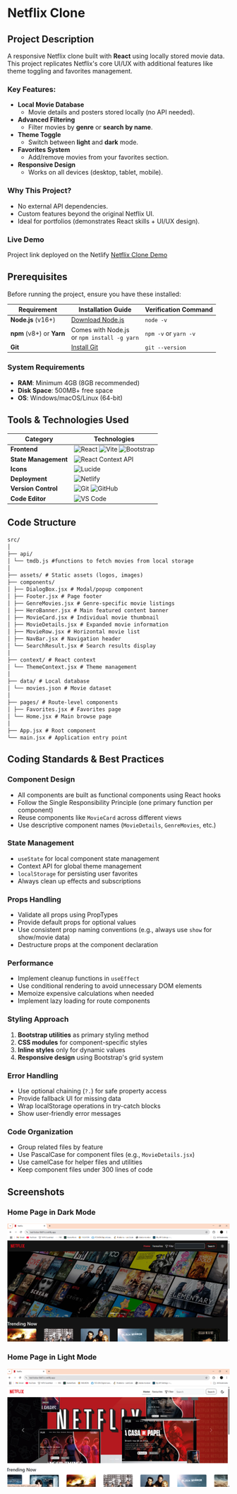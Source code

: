 # Netflix Clone 

## Project Description
A responsive Netflix clone built with **React** using locally stored movie data. This project replicates Netflix's core UI/UX with additional features like theme toggling and favorites management.

### Key Features: 
- **Local Movie Database**  
  - Movie details and posters stored locally (no API needed).  
- **Advanced Filtering**  
  - Filter movies by **genre** or **search by name**.  
- **Theme Toggle**   
  - Switch between **light** and **dark** mode.  
- **Favorites System**   
  - Add/remove movies from your favorites section.  
- **Responsive Design**  
  - Works on all devices (desktop, tablet, mobile).

### Why This Project?  
- No external API dependencies.  
- Custom features beyond the original Netflix UI.  
- Ideal for portfolios (demonstrates React skills + UI/UX design).
### Live Demo  
Project link deployed on the Netlify [Netflix Clone Demo](https://teal-boba-0b87cc.netlify.app/)

## Prerequisites

Before running the project, ensure you have these installed:

| Requirement       | Installation Guide | Verification Command |
|-------------------|--------------------|----------------------|
| **Node.js** (v16+) | [Download Node.js](https://nodejs.org/) | `node -v` |
| **npm** (v8+) or **Yarn** | Comes with Node.js<br>or `npm install -g yarn` | `npm -v` or `yarn -v` |
| **Git** | [Install Git](https://git-scm.com/) | `git --version` |

### System Requirements
- **RAM**: Minimum 4GB (8GB recommended)
- **Disk Space**: 500MB+ free space
- **OS**: Windows/macOS/Linux (64-bit)

## **Tools & Technologies Used**

| Category          | Technologies |
|-------------------|-------------|
| **Frontend**      | ![React](https://img.shields.io/badge/React-20232A?style=flat&logo=react) ![Vite](https://img.shields.io/badge/Vite-B73BFE?style=flat&logo=vite&logoColor=FFD62E) ![Bootstrap](https://img.shields.io/badge/Bootstrap-7952B3?style=flat&logo=bootstrap&logoColor=white) |
| **State Management** | ![React Context API](https://img.shields.io/badge/Context_API-61DAFB?style=flat&logo=react&logoColor=white) |
| **Icons**         |  ![Lucide](https://img.shields.io/badge/Lucide-FF6B00?style=flat) |
| **Deployment**    | ![Netlify](https://img.shields.io/badge/Netlify-00C7B7?style=flat&logo=netlify&logoColor=white) |
| **Version Control** | ![Git](https://img.shields.io/badge/Git-F05032?style=flat&logo=git&logoColor=white) ![GitHub](https://img.shields.io/badge/GitHub-181717?style=flat&logo=github&logoColor=white) |
| **Code Editor**   | ![VS Code](https://img.shields.io/badge/VS_Code-007ACC?logo=visual-studio-code&logoColor=white) 

## Code Structure
```
src/
│
├── api/ 
│ └── tmdb.js #functions to fetch movies from local storage
│
├── assets/ # Static assets (logos, images)
├── components/
│ ├── DialogBox.jsx # Modal/popup component
│ ├── Footer.jsx # Page footer
│ ├── GenreMovies.jsx # Genre-specific movie listings
│ ├── HeroBanner.jsx # Main featured content banner
│ ├── MovieCard.jsx # Individual movie thumbnail
│ ├── MovieDetails.jsx # Expanded movie information
│ ├── MovieRow.jsx # Horizontal movie list
│ ├── NavBar.jsx # Navigation header
│ └── SearchResult.jsx # Search results display
│
├── context/ # React context
│ └── ThemeContext.jsx # Theme management
│
├── data/ # Local database
│ └── movies.json # Movie dataset
│
├── pages/ # Route-level components
│ ├── Favorites.jsx # Favorites page
│ └── Home.jsx # Main browse page
│
├── App.jsx # Root component
└── main.jsx # Application entry point
```

## Coding Standards & Best Practices

### Component Design
- All components are built as functional components using React hooks
- Follow the Single Responsibility Principle (one primary function per component)
- Reuse components like `MovieCard` across different views
- Use descriptive component names (`MovieDetails`, `GenreMovies`, etc.)

### State Management
- `useState` for local component state management
- Context API for global theme management
- `localStorage` for persisting user favorites
- Always clean up effects and subscriptions

### Props Handling
- Validate all props using PropTypes
- Provide default props for optional values
- Use consistent prop naming conventions (e.g., always use `show` for show/movie data)
- Destructure props at the component declaration

### Performance
- Implement cleanup functions in `useEffect`
- Use conditional rendering to avoid unnecessary DOM elements
- Memoize expensive calculations when needed
- Implement lazy loading for route components

### Styling Approach
1. **Bootstrap utilities** as primary styling method
2. **CSS modules** for component-specific styles
3. **Inline styles** only for dynamic values
4. **Responsive design** using Bootstrap's grid system

### Error Handling
- Use optional chaining (`?.`) for safe property access
- Provide fallback UI for missing data
- Wrap localStorage operations in try-catch blocks
- Show user-friendly error messages

### Code Organization
- Group related files by feature
- Use PascalCase for component files (e.g., `MovieDetails.jsx`)
- Use camelCase for helper files and utilities
- Keep component files under 300 lines of code


## Screenshots
### Home Page in Dark Mode
![Home Page in Dark Mode](screenshots/darkmode.png)
### Home Page in Light Mode 
![Home Page in Light Mode](screenshots/lightmode.png)
